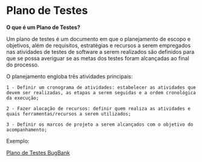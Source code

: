 # Plano de Testes

**O que é um Plano de Testes?**

Um plano de testes é um documento em que o planejamento de escopo e objetivos, além de requisitos, estratégias e recursos a serem empregados nas atividades de testes de software a serem realizados são definidos para que se possa averiguar se as metas dos testes foram alcançadas ao final do processo.

O planejamento engloba três atividades principais:

    1 - Definir um cronograma de atividades: estabelecer as atividades que devem ser realizadas, as etapas a serem seguidas e a ordem cronológica da execução;

    2 - Fazer alocação de recursos: definir quem realiza as atividades e quais ferramentas/recursos a serem utilizados;

    3 - Definir os marcos de projeto a serem alcançados com o objetivo do acompanhamento;


Exemplo: 

[Plano de Testes BugBank](//Documentacoes/Plano%20de%20Testes/plano-teste-bugbank.md)